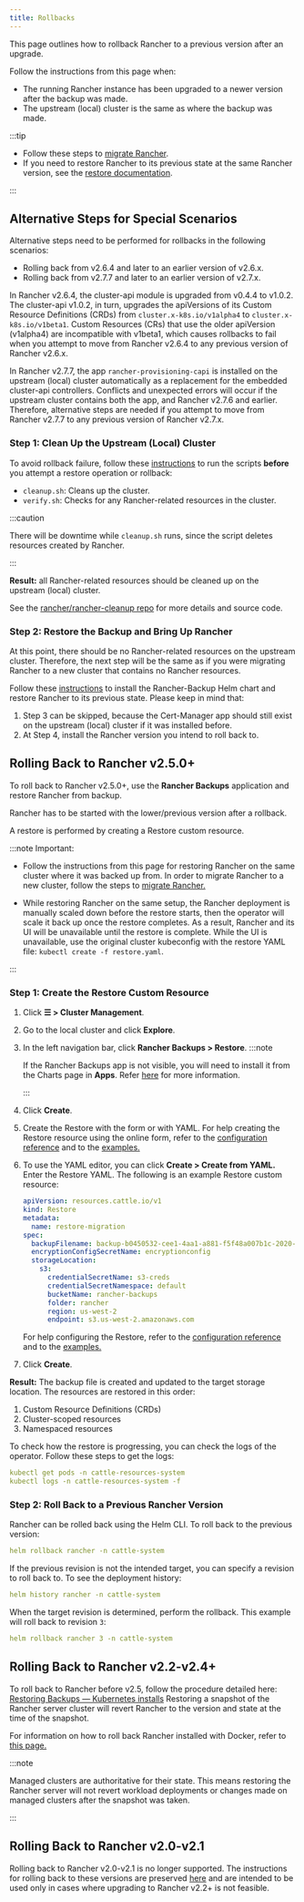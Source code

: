 ```yaml
---
title: Rollbacks
---
```


<head>
  <link rel="canonical" href="https://ranchermanager.docs.rancher.com/getting-started/installation-and-upgrade/install-upgrade-on-a-kubernetes-cluster/rollbacks"/>
</head>

This page outlines how to rollback Rancher to a previous version after an upgrade.

Follow the instructions from this page when:
- The running Rancher instance has been upgraded to a newer version after the backup was made.
- The upstream (local) cluster is the same as where the backup was made.

:::tip

* Follow these steps to [migrate Rancher](../../../how-to-guides/new-user-guides/backup-restore-and-disaster-recovery/migrate-rancher-to-new-cluster.md).
* If you need to restore Rancher to its previous state at the same Rancher version, see the [restore documentation](../../../how-to-guides/new-user-guides/backup-restore-and-disaster-recovery/restore-rancher.md).

:::

## Alternative Steps for Special Scenarios

Alternative steps need to be performed for rollbacks in the following scenarios:
- Rolling back from v2.6.4 and later to an earlier version of v2.6.x.
- Rolling back from v2.7.7 and later to an earlier version of v2.7.x.

In Rancher v2.6.4, the cluster-api module is upgraded from v0.4.4 to v1.0.2. The cluster-api v1.0.2, in turn, upgrades the apiVersions of its Custom Resource Definitions (CRDs) from `cluster.x-k8s.io/v1alpha4` to `cluster.x-k8s.io/v1beta1`. Custom Resources (CRs) that use the older apiVersion (v1alpha4) are incompatible with v1beta1, which  causes rollbacks to fail when you attempt to move from Rancher v2.6.4 to any previous version of Rancher v2.6.x.

In Rancher v2.7.7, the app `rancher-provisioning-capi` is installed on the upstream (local) cluster automatically as a replacement for the embedded cluster-api controllers. Conflicts and unexpected errors will occur if the upstream cluster contains both the app, and Rancher v2.7.6 and earlier. Therefore, alternative steps are needed if you attempt to move from Rancher v2.7.7 to any previous version of Rancher v2.7.x.

### Step 1: Clean Up the Upstream (Local) Cluster

To avoid rollback failure, follow these [instructions](https://github.com/rancher/rancher-cleanup/blob/main/README.md) to run the scripts **before** you attempt a restore operation or rollback:

* `cleanup.sh`: Cleans up the cluster.
* `verify.sh`:  Checks for any Rancher-related resources in the cluster.

:::caution

There will be downtime while `cleanup.sh` runs, since the script deletes resources created by Rancher.

:::

**Result:** all Rancher-related resources should be cleaned up on the upstream (local) cluster.

See the [rancher/rancher-cleanup repo](https://github.com/rancher/rancher-cleanup) for more details and source code.

### Step 2: Restore the Backup and Bring Up Rancher

At this point, there should be no Rancher-related resources on the upstream cluster. Therefore, the next step will be the same as if you were migrating Rancher to a new cluster that contains no Rancher resources.

Follow these [instructions](../../../how-to-guides/new-user-guides/backup-restore-and-disaster-recovery/migrate-rancher-to-new-cluster.md) to install the Rancher-Backup Helm chart and restore Rancher to its previous state.
Please keep in mind that:
1. Step 3 can be skipped, because the Cert-Manager app should still exist on the upstream (local) cluster if it was installed before.
2. At Step 4, install the Rancher version you intend to roll back to.

## Rolling Back to Rancher v2.5.0+

To roll back to Rancher v2.5.0+, use the **Rancher Backups** application and restore Rancher from backup.

Rancher has to be started with the lower/previous version after a rollback.

A restore is performed by creating a Restore custom resource.

:::note Important:

* Follow the instructions from this page for restoring Rancher on the same cluster where it was backed up from. In order to migrate Rancher to a new cluster, follow the steps to [migrate Rancher.](../../../how-to-guides/new-user-guides/backup-restore-and-disaster-recovery/migrate-rancher-to-new-cluster.md)

* While restoring Rancher on the same setup, the Rancher deployment is manually scaled down before the restore starts, then the operator will scale it back up once the restore completes. As a result, Rancher and its UI will be unavailable until the restore is complete. While the UI is unavailable, use the original cluster kubeconfig with the restore YAML file: `kubectl create -f restore.yaml`.

:::

### Step 1: Create the Restore Custom Resource

1. Click **☰ > Cluster Management**.
1. Go to the local cluster and click **Explore**.
1. In the left navigation bar, click **Rancher Backups > Restore**.
    :::note

    If the Rancher Backups app is not visible, you will need to install it from the Charts page in **Apps**. Refer [here](../../../pages-for-subheaders/helm-charts-in-rancher.md#charts) for more information.

    :::

1. Click **Create**.
1. Create the Restore with the form or with YAML. For help creating the Restore resource using the online form, refer to the [configuration reference](../../../reference-guides/backup-restore-configuration/restore-configuration.md) and to the [examples.](../../../reference-guides/backup-restore-configuration/examples.md)
1. To use the YAML editor, you can click **Create > Create from YAML.** Enter the Restore YAML. The following is an example Restore custom resource:

    ```yaml
    apiVersion: resources.cattle.io/v1
    kind: Restore
    metadata:
      name: restore-migration
    spec:
      backupFilename: backup-b0450532-cee1-4aa1-a881-f5f48a007b1c-2020-09-15T07-27-09Z.tar.gz
      encryptionConfigSecretName: encryptionconfig
      storageLocation:
        s3:
          credentialSecretName: s3-creds
          credentialSecretNamespace: default
          bucketName: rancher-backups
          folder: rancher
          region: us-west-2
          endpoint: s3.us-west-2.amazonaws.com
    ```
    For help configuring the Restore, refer to the [configuration reference](../../../reference-guides/backup-restore-configuration/restore-configuration.md) and to the [examples.](../../../reference-guides/backup-restore-configuration/examples.md)

1. Click **Create**.

**Result:** The backup file is created and updated to the target storage location. The resources are restored in this order:

1. Custom Resource Definitions (CRDs)
2. Cluster-scoped resources
3. Namespaced resources

To check how the restore is progressing, you can check the logs of the operator. Follow these steps to get the logs:

```yaml
kubectl get pods -n cattle-resources-system
kubectl logs -n cattle-resources-system -f
```

### Step 2: Roll Back to a Previous Rancher Version

Rancher can be rolled back using the Helm CLI. To roll back to the previous version:

```yaml
helm rollback rancher -n cattle-system
```

If the previous revision is not the intended target, you can specify a revision to roll back to. To see the deployment history:

```yaml
helm history rancher -n cattle-system
```

When the target revision is determined, perform the rollback. This example will roll back to revision `3`:

```yaml
helm rollback rancher 3 -n cattle-system
```

## Rolling Back to Rancher v2.2-v2.4+

To roll back to Rancher before v2.5, follow the procedure detailed here: [Restoring Backups — Kubernetes installs](/versioned_docs/version-2.0-2.4/how-to-guides/new-user-guides/backup-restore-and-disaster-recovery/restore-rancher-launched-kubernetes-clusters-from-backup.md) Restoring a snapshot of the Rancher server cluster will revert Rancher to the version and state at the time of the snapshot.

For information on how to roll back Rancher installed with Docker, refer to [this page.](../other-installation-methods/rancher-on-a-single-node-with-docker/roll-back-docker-installed-rancher.md)

:::note

Managed clusters are authoritative for their state. This means restoring the Rancher server will not revert workload deployments or changes made on managed clusters after the snapshot was taken.

:::

## Rolling Back to Rancher v2.0-v2.1

Rolling back to Rancher v2.0-v2.1 is no longer supported. The instructions for rolling back to these versions are preserved [here](/versioned_docs/version-2.0-2.4/how-to-guides/new-user-guides/backup-restore-and-disaster-recovery/restore-rancher-launched-kubernetes-clusters-from-backup/roll-back-to-v2.0-v2.1.md) and are intended to be used only in cases where upgrading to Rancher v2.2+ is not feasible.
